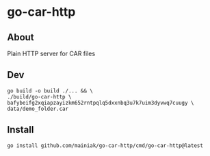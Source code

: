# go-car-http

## About

Plain HTTP server for CAR files

## Dev

```
go build -o build ./... && \
./build/go-car-http \
bafybeifg2xqiapzayizkm652rntpqlq5dxxnbq3u7k7uim3dyvwq7cuugy \
data/demo_folder.car
```

## Install

```
go install github.com/mainiak/go-car-http/cmd/go-car-http@latest
```

